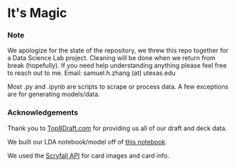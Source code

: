 # It's Magic


### Note
We apologize for the state of the repository, we threw this repo together for a Data Science Lab project. Cleaning will be done when we return from break (hopefully). If you need help understanding anything please feel free to reach out to me. Email: samuel.h.zhang (at) utexas.edu

Most .py and .ipynb are scripts to scrape or process data. A few exceptions are for generating models/data.

### Acknowledgements
Thank you to [Top8Draft.com](http://top8draft.com) for providing us all of our draft and deck data.

We built our LDA notebook/model off of [this notebook](https://github.com/hlynurd/lda-for-magic/blob/master/lda-mtg-notebook.ipynb).

We used the [Scryfall API](https://api.scryfall.com) for card images and card info.